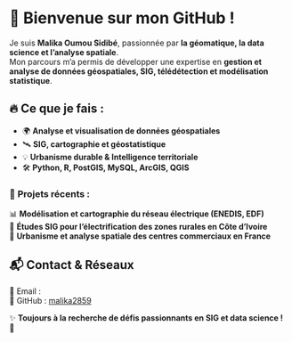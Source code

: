 # 👋 Bienvenue sur mon GitHub !  

Je suis **Malika Oumou Sidibé**, passionnée par **la géomatique, la data science et l’analyse spatiale**.  
Mon parcours m’a permis de développer une expertise en **gestion et analyse de données géospatiales, SIG, télédétection et modélisation statistique**.

## 🔥 Ce que je fais :
- 🌍 **Analyse et visualisation de données géospatiales**  
- 🛰️ **SIG, cartographie et géostatistique**  
- 💡 **Urbanisme durable & Intelligence territoriale**  
- 🛠️ **Python, R, PostGIS, MySQL, ArcGIS, QGIS**  

### 🚀 **Projets récents :**
📊 **Modélisation et cartographie du réseau électrique (ENEDIS, EDF)**  
🔎 **Études SIG pour l’électrification des zones rurales en Côte d’Ivoire**  
📍 **Urbanisme et analyse spatiale des centres commerciaux en France**  

## 📬 Contact & Réseaux
📧 Email :   
💼 GitHub : [malika2859](https://github.com/malika2859)  

✨ **Toujours à la recherche de défis passionnants en SIG et data science !** 🚀
